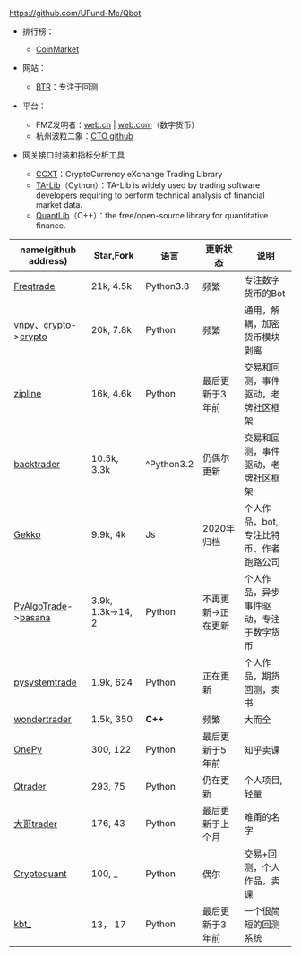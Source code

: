 https://github.com/UFund-Me/Qbot

+ 排行榜：
	+ [CoinMarket](https://coinmarketcap.com/)

+ 网站：
	+ [BTR](https://backtest-rookies.com/)：专注于回测

+ 平台：
	+ FMZ发明者：[web.cn](https://www.fmz.cn/) | [web.com](https://www.fmz.com/)（数字货币）
	+ 杭州波粒二象：[CTO github](https://github.com/yutiansut/QUANTAXIS)

+ 网关接口封装和指标分析工具
	+ [CCXT](https://github.com/ccxt/ccxt)：CryptoCurrency eXchange Trading Library
	+ [TA-Lib](https://github.com/TA-Lib/ta-lib-python)（Cython）：TA-Lib is widely used by trading software developers requiring to perform technical analysis of financial market data.
	+ [QuantLib](https://github.com/lballabio/QuantLib)（C++）：the free/open-source library for quantitative finance.

| name(github address)       | Star,Fork        | 语言        | 更新状态         | 说明 |
| -------------------------- | ---------------- | ---------- | --------------- | --- |
| [Freqtrade](https://github.com/freqtrade/freqtrade)                | 21k, 4.5k        | Python3.8  | 频繁             | 专注数字货币的Bot |
| [vnpy](https://github.com/vnpy)、[crypto](https://github.com/vn-crypto)->[crypto](https://github.com/veighna-global) | 20k, 7.8k        | Python     | 频繁              | 通用，解耦，加密货币模块剥离 | 
| [zipline](https://github.com/quantopian/zipline)                 | 16k, 4.6k         | Python     | 最后更新于3年前    | 交易和回测，事件驱动，老牌社区框架 |
| [backtrader](https://github.com/mementum/backtrader)              | 10.5k, 3.3k       | ^Python3.2 | 仍偶尔更新        | 交易和回测，事件驱动，老牌社区框架 |     
| [Gekko](https://github.com/askmike/gekko)                   | 9.9k, 4k          | Js         | 2020年归档       | 个人作品，bot, 专注比特币、作者跑路公司 |     
| [PyAlgoTrade](https://github.com/gbeced/pyalgotrade)->[basana](https://github.com/gbeced/basana)   | 3.9k, 1.3k->14, 2 | Python     | 不再更新->正在更新 | 个人作品，异步事件驱动，专注于数字货币 |     
| [pysystemtrade](https://github.com/robcarver17/pysystemtrade)           | 1.9k, 624         | Python     | 正在更新          | 个人作品，期货回测，卖书 |
| [wondertrader](https://github.com/wondertrader)            | 1.5k, 350         | **C++**        | 频繁              | 大而全 | 
| [OnePy](https://github.com/Chandlercjy/OnePy)                   | 300, 122          | Python     | 最后更新于5年前     | 知乎卖课 |
| [Qtrader](https://github.com/josephchenhk/qtrader)                 | 293, 75           | Python     | 仍在更新           | 个人项目, 轻量 | 
| [大哥trader](https://github.com/BigBrotherTrade/trader)               |176, 43            | Python     | 最后更新于上个月    |  难甭的名字 |  
| [Cryptoquant](https://github.com/studyquant/cryptoquant)             | 100, _            | Python     | 偶尔              | 交易+回测，个人作品，卖课 |
| [kbt_](https://github.com/kerwinyc/kbt_)                    | 13， 17           | Python     | 最后更新于3年前     | 一个很简短的回测系统 | 
